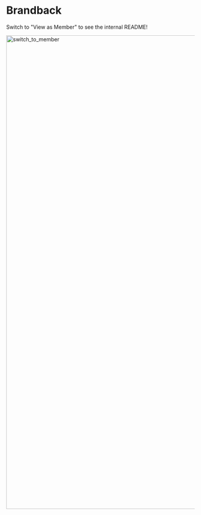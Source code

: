 # Brandback

Switch to "View as Member" to see the internal README!

<img width="1267" alt="switch_to_member" src="https://github.com/brandback/.github/assets/152556051/57d48824-ad45-4e61-adc6-248610686826">


<!--

**Here are some ideas to get you started:**

🙋‍♀️ A short introduction - what is your organization all about?
🌈 Contribution guidelines - how can the community get involved?
👩‍💻 Useful resources - where can the community find your docs? Is there anything else the community should know?
🍿 Fun facts - what does your team eat for breakfast?
🧙 Remember, you can do mighty things with the power of [Markdown](https://docs.github.com/github/writing-on-github/getting-started-with-writing-and-formatting-on-github/basic-writing-and-formatting-syntax)
-->
